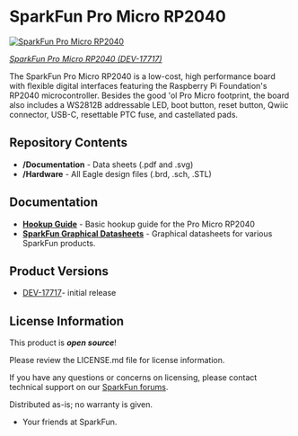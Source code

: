 SparkFun Pro Micro RP2040
========================================

[![SparkFun Pro Micro RP2040](https://cdn.sparkfun.com//assets/parts/1/6/8/2/2/17717-SparkFun_Pro_Micro_-_RP2040-01a.jpg)](https://www.sparkfun.com/products/17717)

[*SparkFun Pro Micro RP2040 (DEV-17717)*](https://www.sparkfun.com/products/17717)

The SparkFun Pro Micro RP2040 is a low-cost, high performance board with flexible digital interfaces featuring the Raspberry Pi Foundation's RP2040 microcontroller. Besides the good 'ol Pro Micro footprint, the board also includes a WS2812B addressable LED, boot button, reset button, Qwiic connector, USB-C, resettable PTC fuse, and castellated pads.


Repository Contents
-------------------

* **/Documentation** - Data sheets (.pdf and .svg)
* **/Hardware** - All Eagle design files (.brd, .sch, .STL)

Documentation
--------------

* **[Hookup Guide](https://learn.sparkfun.com/tutorials/1560)** - Basic hookup guide for the Pro Micro RP2040
* **[SparkFun Graphical Datasheets](https://github.com/sparkfun/Graphical_Datasheets)** - Graphical datasheets for various SparkFun products.

Product Versions
----------------

* [DEV-17717](https://www.sparkfun.com/products/17717)- initial release

License Information
-------------------

This product is _**open source**_! 

Please review the LICENSE.md file for license information. 

If you have any questions or concerns on licensing, please contact technical support on our [SparkFun forums](https://forum.sparkfun.com/viewforum.php?f=152).

Distributed as-is; no warranty is given.

- Your friends at SparkFun.

_<COLLABORATION CREDIT>_

